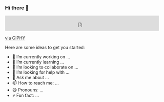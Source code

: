 ### Hi there 👋

<div style="width:100%;height:0;padding-bottom:10%;position:relative;"><iframe src="https://giphy.com/embed/Cj8eymh7zr14N9pRA9" width="100%" height="100%" style="position:absolute" frameBorder="0" class="giphy-embed" allowFullScreen></iframe></div>

<p><a href="https://giphy.com/gifs/Cj8eymh7zr14N9pRA9">via GIPHY</a></p>


Here are some ideas to get you started:

- 🔭 I’m currently working on ...
- 🌱 I’m currently learning ...
- 👯 I’m looking to collaborate on ...
- 🤔 I’m looking for help with ...
- 💬 Ask me about ...
- 📫 How to reach me: ...
- 😄 Pronouns: ...
- ⚡ Fun fact: ...


